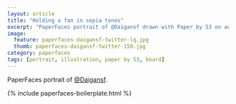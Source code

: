 ```yaml
---
layout: article
title: "Holding a fan in sepia tones"
excerpt: "PaperFaces portrait of @Daigansf drawn with Paper by 53 on an iPad."
image: 
  feature: paperfaces-daigansf-twitter-lg.jpg
  thumb: paperfaces-daigansf-twitter-150.jpg
category: paperfaces
tags: [portrait, illustration, paper by 53, beard]
---
```


PaperFaces portrait of [@Daigansf](http://twitter.com/Daigansf).

{% include paperfaces-boilerplate.html %}